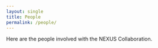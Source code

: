 ```yaml
---
layout: single
title: People
permalink: /people/
---
```


Here are the people involved with the NEXUS Collaboration.
